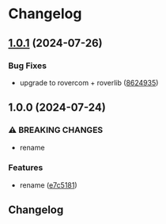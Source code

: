 # Changelog

## [1.0.1](https://github.com/VU-ASE/core/compare/v1.0.0...v1.0.1) (2024-07-26)


### Bug Fixes

* upgrade to rovercom + roverlib ([8624935](https://github.com/VU-ASE/core/commit/86249353274d13a1923d6e1773c7330102fc2064))

## 1.0.0 (2024-07-24)


### ⚠ BREAKING CHANGES

* rename

### Features

* rename ([e7c5181](https://github.com/VU-ASE/core/commit/e7c518136e18e74cc35b71a8390af706f39e41c1))

## Changelog
